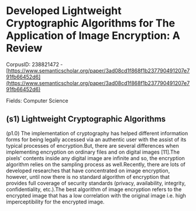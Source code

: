 # Developed Lightweight Cryptographic Algorithms for The Application of Image Encryption: A Review

CorpusID: 238821472 - [https://www.semanticscholar.org/paper/3ad08cd1f868f1b237790491207e791fb66452d6](https://www.semanticscholar.org/paper/3ad08cd1f868f1b237790491207e791fb66452d6)

Fields: Computer Science

## (s1) Lightweight Cryptographic Algorithms
(p1.0) The implementation of cryptography has helped different information forms for being legally accessed via an authentic user with the assist of its typical processes of encryption.But, there are several differences when implementing encryption on ordinary files and on digital images [11].The pixels' contents inside any digital image are infinite and so, the encryption algorithm relies on the sampling process as well.Recently, there are lots of developed researches that have concentrated on image encryption, however, until now there is no standard algorithm of encryption that provides full coverage of security standards (privacy, availability, integrity, confidentiality, etc.).The best algorithm of image encryption refers to the encrypted image that has a low correlation with the original image i.e. high imperceptibility for the encrypted image.
